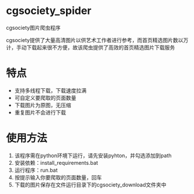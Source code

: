 # cgsociety_spider
cgsociety图片爬虫程序

cgsociety提供了大量高清图片以供艺术工作者进行参考，而首页精选图片数以万计，手动下载起来很不方便，故该爬虫提供了高效的首页精选图片下载服务

# 特点

- 支持多线程下载，下载速度拉满
- 可自定义要爬取的页面数量
- 下载图片为原图，无压缩
- 重复图片不会进行下载

# 使用方法

1. 该程序需在python环境下运行，请先安装pyhton，并勾选添加到path
2. 安装依赖：install_requirements.bat
3. 运行程序：run.bat
4. 按提示输入你要爬取的页面数量，回车
5. 下载的图片保存在文件运行目录下的cgsociety_download文件夹中